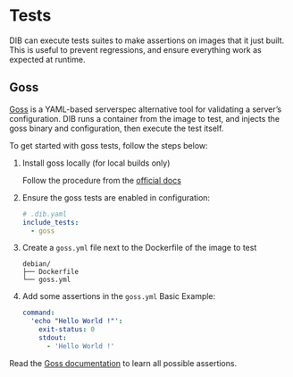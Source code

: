Tests
=====

DIB can execute tests suites to make assertions on images that it just built. This is useful to prevent regressions, 
and ensure everything work as expected at runtime.


## Goss

[Goss](https://github.com/goss-org/goss) is a YAML-based serverspec alternative tool for validating a server’s configuration. DIB runs a container from the 
image to test, and injects the goss binary and configuration, then execute the test itself.

To get started with goss tests, follow the steps below:

1. Install goss locally (for local builds only)

    Follow the procedure from the [official docs](https://github.com/goss-org/goss#installation)

1. Ensure the goss tests are enabled in configuration:
    ```yaml
    # .dib.yaml
    include_tests:
      - goss
    ```

1. Create a `goss.yml` file next to the Dockerfile of the image to test
    ```
    debian/
    ├── Dockerfile
    └── goss.yml
    ```

1. Add some assertions in the `goss.yml`
    Basic Example:
    ```yaml
    command:
      'echo "Hello World !"':
        exit-status: 0
        stdout:
          - 'Hello World !'
    ```

Read the [Goss documentation](https://github.com/goss-org/goss#full-documentation) to learn all possible assertions.
